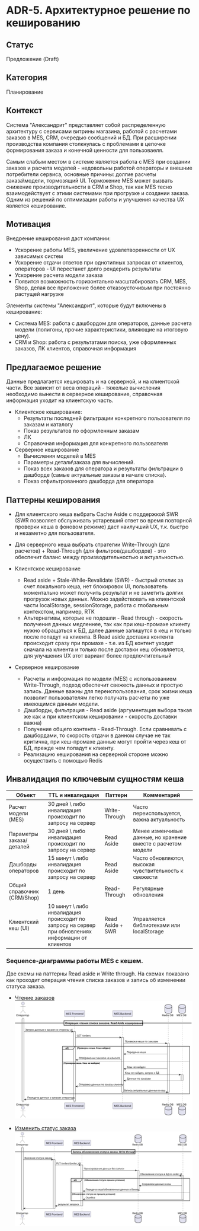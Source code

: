 # ADR-5. Архитектурное решение по кешированию

## Статус
Предложение (Draft)

## Категория
Планирование

## Контекст
Система "Александрит" представляет собой распределенную архитектуру с сервисами витрины магазина, работой с расчетами заказов в MES, CRM, очередью сообщений и БД. При расширении производства компания столкнулась с проблемами в цепочке формирования заказа и конечной ценности для пользоваеля.

Самым слабым местом в системе является работа с MES при создании заказов и расчета моделей - недовольны работой операторы и внешние потребители сервиса, основные причины: долгие расчеты заказа\модели, тормозящий UI.  Торможение MES может вызвать снижение производительности в CRM и Shop, так как MES тесно взаимодействует с этими системами при прогрузке и создании заказа. Одним из решений по оптимизации работы и улучшения качества UX является кеширование.

## Мотивация
Внедрение кеширования даст компании:
- Ускорение работы MES, увеличение удовлетворенности от UX зависимых систем
- Ускорение отдачи ответов при однотипных запросах от клиентов, операторов - UI перестанет долго рендерить результаты
- Ускорение расчета модели заказа
- Появится возможность горизонтально масштабировать CRM, MES, Shop, делая все приложение более отказоусточивым при постоянно растущей нагрузке

Элементы системы "Александрит", которые будут включены в кеширование:
- Система MES: работа с дашбордом для операторов, данные расчета модели (полигоны, прочие характеристики, влияющие на итоговую цену).
- CRM и Shop: работа с результатами поиска, уже оформленных заказов, ЛК клиентов, справочная информация

## Предлагаемое решение
Данные предлагается кешировать и на серверной, и на клиентской части. Все зависит от веса операций - тяжелые вычисления необходимо вынести в серверное кеширование, справочная информация уходит на клиентскую часть.

* Клиентское кеширование:
    - Результаты последней фильтрации конкретного пользователя по заказам и каталогу
    - Показ результатов по оформленным заказам
    - ЛК
    - Справочная информация для конкретного пользователя
* Серверное кеширование
    - Вычисления моделей в MES
    - Параметры детали\заказа для вычислений.
    - Показ всех заказов для оператора и результаты фильтрации в дашборде (самые актуальные заказы в начале списка).
    - Показ отфильтрованного дашборда для оператора

## Паттерны кеширования

* Для клиентского кеша выбрать Cache Aside с поддержкой SWR (SWR позволяет обслуживать устаревший ответ во время повторной проверки кеша в фоновом режиме) даст наилучший UX, т.к. быстро и незаметно для пользователя.
* Для серверного кеша выбрать стратегии Write-Through (для расчетов) + Read-Through (для фильтров/дашбордов) - это обеспечит баланс между производительностью и актуальностью.

* Клиентское кеширование
    - Read aside + Stale-While-Revalidate (SWR) - быстрый отклик за счет локального кеша, нет блокировок UI, пользователь моментально может получить результат и не заметить долгих прогрузок новых данных. Можно задействовать на клиентской части localStorage, sessionStorage, работа с глобальным контекстом, например, RTK
    - Альтернативы, которые не подошли - Read through - скорость получения данных медленнее, так как при кеш-промахе клиенту нужно обращаться к БД, далее данные запишутся в кеш и только после попадут на клиента. В Read aside доставка контента происходит сразу при промахе - т.е. из БД контент уходит сначала на клиента и только после доставки кеш обновляется, для улучшения UX этот вариант более предпочтительный

* Серверное кеширование
    - Расчеты и информация по модели (MES) с использованием Write-Through, подход обеспечит свежесть данных и простую запись. Данные важны для переиспользования, срок жизни кеша позволит пользователям легко получать расчеты по уже имеющимся данным модели.
    - Дашборды, фильтрация - Read aside (аргументация выбора такая же как и при клиентском кешировании - скорость доставки важна)
    - Получение общего контента - Read-Through. Если сравнивать с дашбордами, то скорость отдачи в данном случае не так критична, при кеш-промахе данные могут пройти через кеш от БД, прежде чем попадут к клиенту.
    - Реализацию кеширования на серверной стороне можно осуществить с помощью Redis


## Инвалидация по ключевым сущностям кеша
|Объект|TTL и инвалидация| Паттерн| Комментарий|
|---|---|---|---|
|Расчет модели (MES)|30 дней \ либо инвалидация происходит по запросу на сервер| Write-Through|Часто переиспользуется, важна актуальность|
|Параметры заказа/деталей|30 дней \ либо инвалидация происходит по запросу на сервер| Read Aside|Менее изменчивые данные, но хранение вместе с расчетом модели |
|Дашборды операторов| 15 минут \ либо инвалидация происходит по запросу на сервер| Read Aside|Часто обновляются, высокая чувствительность к свежести |
|Общий справочник (CRM/Shop)| 1 день| Read-Through |Регулярные обновления|
|Клиентский кеш (UI)| 10 минут \ либо инвалидация происходит по запросу на сервер при обновлениях информации от клиентов | Read Aside + SWR|Управляется библиотеками или localStorage |


### Sequence-диаграммы работы MES с кешем.
Две схемы на паттерны Read aside и Write through. На схемах показано как проходит операция чтения списка заказов и запись об изменении статуса заказа. 
* [Чтение заказов](Sequence_cache_scheme_get_orders.puml)
![Чтение заказов](../out/5.%20Caching/Sequence_cache_scheme_get_orders/Sequence_cache_scheme_get_orders.svg)

* [Изменить статус заказа](./Sequence_cache_scheme_change_status.puml)
![Изменить статус заказа](../out/5.%20Caching/Sequence_cache_scheme_change_status/Sequence_cache_scheme_change_status.svg)
